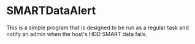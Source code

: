 # SMARTDataAlert
This is a simple program that is designed to be run as a regular task and notify an admin when the host's HDD SMART data fails.
